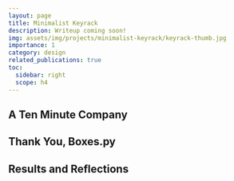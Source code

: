 ```yaml
---
layout: page
title: Minimalist Keyrack
description: Writeup coming soon!
img: assets/img/projects/minimalist-keyrack/keyrack-thumb.jpg
importance: 1
category: design
related_publications: true
toc:
  sidebar: right
  scope: h4
---
```


## A Ten Minute Company

## Thank You, Boxes.py

## Results and Reflections
